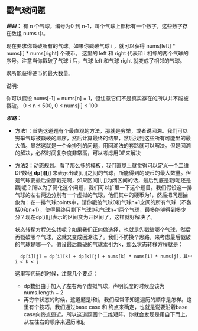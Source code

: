## 戳气球问题

***题目***：
有 n 个气球，编号为0 到 n-1，每个气球上都标有一个数字，这些数字存在数组 nums 中。

现在要求你戳破所有的气球。如果你戳破气球 i ，就可以获得 nums[left] * nums[i] * nums[right] 个硬币。 这里的 left 和 right 代表和 i 相邻的两个气球的序号。注意当你戳破了气球 i 后，气球 left 和气球 right 就变成了相邻的气球。

求所能获得硬币的最大数量。

说明:

你可以假设 nums[-1] = nums[n] = 1，但注意它们不是真实存在的所以并不能被戳破。
0 ≤ n ≤ 500, 0 ≤ nums[i] ≤ 100

***思路***：
- 方法1：首先这道题有个最直观的方法，那就是穷举，或者说回溯。我们可以穷举气球被戳破的顺序，然后计算最终的结果，然后找到这些所有可能里的最大值。显然这就是一个全排列的问题，用回溯法的套路就可以解决。但是回溯的解决，必然时间复杂度非常高，可以考虑用DP来解决

- 方法2：动态规划。看了那么多的模板，我们直觉上就觉得可以定义一个二维DP数组 **dp[i][j]** 来表示出破[i, j]之间的气球，所能得到的硬币的最大数量。但是气球要最后全部戳完啊，如果区间[i, j]为闭区间的话，最后到底是戳i呢还是戳j呢？所以为了简化这个问题，我们可以扩展一下这个题目。我们假设这一排气球的左右两边分别有一个虚拟的气球，他们其中的硬币为1，然后把问题抽象为：在一排气球points中，请你戳破气球0和气球n+1之间的所有气球（不包括0和n+1），使得最终只剩下气球0和气球n+1两个气球，最多能够得到多少分？现在dp[i][j]表示的区间变为开区间了，这样就好解决了。

    状态转移方程怎么找呢？如果我们正向做选择，也就是先戳破哪个气球，然后再戳破哪个气球，这就又变成回溯法了。我们不妨换个思路，来考虑最后戳破的气球是哪一个。假设最后戳破的气球索引为k，那么状态转移方程就是：

        dp[i][j] = dp[i][k] + dp[k][j] + nums[k] * nums[i] * nums[j]，其中 i < k < j

    这里写代码的时候，注意几个要点：
    - dp数组由于加入了左右两个虚拟气球，声明长度的时候应该为 nums.length + 2
    - 再穷举状态的时候，这道题是i和j，我们经常不知道遍历的顺序是怎样。这里有个技巧，我们通过base case 和 终点来确定，也就是说要沿着base case向终点逼近。所以这道题画个二维矩阵，你就会发现是用自下而上，从左往右的顺序来遍历i和j。

